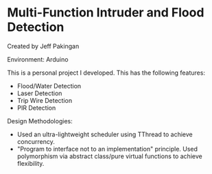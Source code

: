 
# Multi-Function Intruder and Flood Detection

Created by Jeff Pakingan

Environment: Arduino

This is a personal project I developed. This has the following features:

 - Flood/Water Detection
 - Laser Detection
 - Trip Wire Detection
 - PIR Detection

Design Methodologies:

 - Used an ultra-lightweight scheduler using TThread to achieve concurrency.
 - "Program to interface not to an implementation" principle. Used polymorphism via abstract class/pure virtual functions to achieve flexibility.
